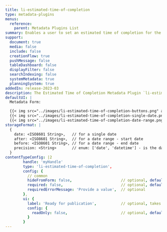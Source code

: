 ```yaml
---
title: li-estimated-time-of-completion
type: metadata-plugins
menus:
  reference:
    parent: Metadata Plugins List
summary: Enables a user to set an estimated time of completion for the current document.
support:
  document: true
  media: false
  include: false
  creationFlow: true
  pushMessage: false
  tableDashboard: false
  displayFilter: false
  searchIndexing: false
  systemMetadata: true
  planningSystem: true
addedIn: release-2023-03
description: The Estimated Time of Completion Metadata Plugin `li-estimated-time-of-completion` enables a user to set an estimated time of completion for the current document. The plugin is available in the Metadata Form.
defaultUI: |
  Metadata Form:

  {{< img src="../images/li-estimated-time-of-completion-buttons.png" alt="Estimated Time of Completion Metadata Plugin buttons" >}}
  {{< img src="../images/li-estimated-time-of-completion-single-date.png" alt="Estimated Time of Completion Metadata Plugin single date" >}}
  {{< img src="../images/li-estimated-time-of-completion-date-range.png" alt="Estimated Time of Completion Metadata Plugin date range" >}}
storageFormat: |
  {
    date: <ISO8601 String>,   // for a single date
    after: <ISO8601 String>,  // for a date range - start date
    before: <ISO8601 String>, // for a date range - end date
    precision: <String>       // enum: ['date', 'datetime'] - is the date above saved as date or datetime
  }
contentTypeConfig: |2
        handle: 'myHandle'
        type: 'li-estimated-time-of-completion',
        config: {
          // common
          hideFromForm: false,                      // optional, default: false
          required: false,                          // optional, default: false
          requiredErrorMessage: 'Provide a value',  // optional
        },
        ui: {
          label: 'Ready for publication',           // optional, takes camelized name otherwise
          config: {
            readOnly: false,                        // optional, default: false
          }
        }
---
```

